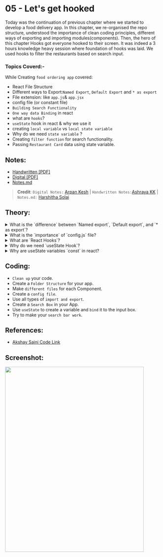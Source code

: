 # 05 - Let's get hooked

Today was the continuation of previous chapter where we started to develop a food delivery app. In this chapter, we re-organised the repo structure, understood the importance of clean coding principles, different ways of exporting and importing modules(components). Then, the hero of this chapter Hooks got everyone hooked to their screen. It was indeed a 3 hours knowledge heavy session where foundation of hooks was laid. We used hooks to filter the restaurants based on search input.

### Topics Coverd:-

While Creating `food ordering app` covered:

- React File Structure
- Different ways to Export:`Named Export`, `Default Export` and `* as export`
- File extension: like `app.js`& `app.jsx`
- config file (or constant file)
- `Building Search Functionality`
- `One way data Binding` in react
- what are `hooks`?
- `useState` hook in react & why we use it
- creating `local variable` vs `local state variable`
- Why do we need `state variable` ?
- Creating `filter function` for search functionality.
- Passing `Restaurant Card` data using state variable.

## Notes:

- [Handwritten [PDF]](https://github.com/deltanode/react-playground/blob/main/00-React-Notes/Chapter%2005%20-%20Let's%20get%20Hooked!%20-%20HandWritten%20Notes.pdf)
- [Digital [PDF]](https://github.com/deltanode/react-playground/blob/main/00-React-Notes/Chapter%2005%20-%20Let's%20get%20Hooked!%20-%20Digital%20Notes.pdf)
- [Notes.md](https://github.com/deltanode/react-playground/blob/main/05-lets-get-hooked/notes.md)

> **Credit**: `Digital Notes:` [Arpan Kesh](https://www.linkedin.com/in/arpan-kesh-687740194/) | `Handwritten Notes:`[Ashraya KK](https://github.com/Ashrayaa/Namaste-React) | `Notes.md:` [Harshitha Solai](https://github.com/Learn-React-With-Harshi)

## Theory:

<!-- *******************************-->
<details>
<summary>What is the `difference` between `Named export`, `Default export`, and `* as export`?</summary><br>
<blockquote>

ES6 provides us to import & export a module and use it in other files. ES6 provides two ways to export a module from a file: `named export` and `default export`.

1. **Named export**:

   - In `Named export`, one can have multiple named exports per file.
   - Then import the specific exports (these named export will be surrounded in `{}` braces)
   - The name of imported module has to be the same as the name of the exported module.<br><br>
   - **Eg**: `Exporting` from MyComponent.js & `imported` to App.js like: <br><br>
     **MyComponent.js**

     ```
      export const MyComponent = () => {}
      export const MyComponent2 = () => {}
     ```

     **App.js** (we must use `{}`, when importing component from MyComponent.js)

     ```
     import { MyComponent } from "./MyComponent";                    // ex. importing a single named export

     import { MyComponent, MyComponent2 } from "./MyComponent";      // ex. importing multiple named exports

     import { MyComponent2 as MyNewComponent } from "./MyComponent"; // ex. giving a named import a different name by using "as":
     ```

2. **Default export**:

   - In `Default export` one can have only one default export per file.
   - The naming of import is completely independent in default export and we can use any name we like.<br><br>
   - **Eg**: `Exporting` from MyComponent.js & `imported` to App.js like: <br><br>
     **MyComponent.js**
     ```
     const MyComponent = () => {}
     export default MyComponent;
     ```
     **App.js** (we must omit `{}`, when importing component from MyComponent.js)
     ```
     import MyComponent from "./MyComponent";
     ```

3. **In `* as export`**:

   - In `* as export` it is used to import the whole module as a component and access the components inside the module.<br><br>
   - **Eg**: `Exporting` from MyComponent.js & `imported` to App.js like: <br><br>
     **MyComponent.js**

     ```
     export const MyComponent = () => {}
     export const MyComponent2 = () => {}
     export const MyComponent3 = () => {}
     ```

     **App.js**

     ```
     import * as MainComponents from "./MyComponent";


     <MainComponents.MyComponent />
     <MainComponents.MyComponent2 />
     <MainComponents.MyComponent3 />
     ```

4. **Using `Named export` and `Default export` together** So you should export like: <br><br>
   **MyComponent.js**

   ```
   export const MyComponent2 = () => {}

   const MyComponent = () => {}
   export default MyComponent;
   ```

   **App.js**

   ```
   import MyComponent, {MyComponent2} from "./MyComponent";
   ```

   </blockquote><br>
   </details>

<!-- *******************************-->
<details>
<summary>What is the `importance` of `config.js` file?</summary><br>
<blockquote>

`config.js` (or `constant.js`) file can be used to store the hardcoded values in one file, so that when the value needs to be modified, it can be easy to do the modification in one file.

Example : All API Base URLs, CDN links, config data from backend, default values needed in the app, can be placed in `config.js` file.

</blockquote><br>
</details>

<!-- *******************************-->
<details>
<summary>What are `React Hooks`?</summary><br>
<blockquote>

- React Hooks are new addition to React from `React 16.8` version.
- Earlier, state and other component features could be handled only using Class Components.
- But with version 16.8, React introduced a new pattern called `Hooks`.
- With React Hooks, we can use state, and other React features, in a `functional component` empowering functional programming in React. <br><br>
- Hooks are JavaScript functions that manage the `state's behaviour` and `side effects` by isolating them from a component.

_MORE_:

- In React version 16.8, React introduced a new pattern called Hooks.
- React Hooks are simple JavaScript functions that we can use to isolate the reusable part from a functional component.
- Hooks can be stateful and can manage side-effects.
- Hooks allow you to reuse stateful logic without changing your component hierarchy. This makes it easy to share Hooks among many components or with the community.

### React provides a bunch of standard in-built hooks:

- useState: To manage states. Returns a stateful value and an updater function to update it.
- useEffect: To manage side-effects like API calls, subscriptions, timers, mutations, and more.
- useContext: To return the current value for a context.
- useReducer: A useState alternative to help with complex state management.
- useCallback: It returns a memorized version of a callback to help a child component not re-render unnecessarily.
- useMemo: It returns a memoized value that helps in performance optimizations.
- useRef: It returns a ref object with a current property. The ref object is mutable. It is mainly used to access a child component imperatively.
- useLayoutEffect: It fires at the end of all DOM mutations. It's best to use useEffect as much as possible over this one as the useLayoutEffect fires synchronously.
- useDebugValue: Helps to display a label in React DevTools for custom hooks.
</blockquote><br>
</details>

<!-- *******************************-->
<details>
<summary>Why do we need `useState Hook`?</summary><br>
<blockquote>

- `useState()` is one of the basic hooks functions which creates a state and assigns the initialState value passed in the parameter. It also provides a setState function, the state can be updated only using this function. <br>
  `const [state, setState] = useState(initialState);`
- During initial render, the returned state (state) is the same as the value passed as the first argument (initialState).
- The setState function is used to update the state. It accepts a new state value and enqueues a re-render of the component.
  `setState(newState)`
- During subsequent re-renders, the `first value` returned by useState will always be the most recent state after applying updates.
- If we want to use the prev state value instead of the first value , we can pass a function to setState, it receives previous state and returns updated state.

_More_:

- `useState hook` is used to maintain the state in our React application.
- It keeps track of the state changes so basically useState has the ability to encapsulate local state in a functional component.
- The useState hook is a special function that takes the `initial state` as an `argument` and `returns an array` of two entries.
- UseState encapsulate only singular value from the state, for multiple state need to have useState calls.

#### Syntax for useState hook

```
const [state, setState] = useState(initialstate);
```

#### Importing: To use useState you need to import useState from react as shown below:

```
import React, { useState } from "react";
```

we can use Hooks in Functional Components

```
const Example = (props) => {
  // You can use Hooks here!
  return <div />;
}
```

</blockquote><br>
</details>

<!-- *******************************-->
<details>
<summary>Why are useState variables `const` in react?</summary><br>
<blockquote>

_Question_:

```
My understanding is, when using `useState()`, we should declare the array as such:
const [someBooleanValue, setSomeBooleanValue] = useState(false)

Instead of
let [someBooleanValue, setSomeBooleanValue] = useState(false)

Normally, `const` is used on variables that won't be changing. Here, `someBooleanValue` will be changing. What is going on that allows us to use the `const` keyword in this case?
```

_Explaination_:

- In [React Hooks](https://reactjs.org/docs/hooks-state.html) with a Functional Component, your code gets a single value of state for each call into your functional component. React handles the storage separately and returns that current value via `useState` on each execution of your code, providing the latest state value.

- From the docs:

  > We declare a state variable called count, and set it to 0. **React will remember its current value between re-renders, and provide the most recent one to our function.** If we want to update the current count, we can call setCount.

- So in this case, we use `const` because the value should never be reassigned in our code.

- Reference: [stackoverflow](https://stackoverflow.com/questions/59395911/why-are-usestate-variables-const-in-react#:~:text=React%20will%20remember%20its%20current,be%20reassigned%20in%20our%20code.&text=Save%20this%20answer.,-Show%20activity%20on)

</blockquote><br>
</details>
<!-- *******************************-->

## Coding:

- `Clean up` your code.
- Create a `Folder Structure` for your app.
- Make `different files` for each Component.
- Create a `config file`.
- Use all types of `import and export`.
- Create a `Search Box` in your App.
- Use `useState` to create a variable and `bind` it to the input box.
- Try to make your `search bar work`.

## References:

- [Akshay Saini Code Link](https://bitbucket.org/namastedev/namaste-react-live/src/master/)

## Screenshot:

 <img height="600px" width="450px"  src="./screenshot/screenshot_localhost_search_component.png">
